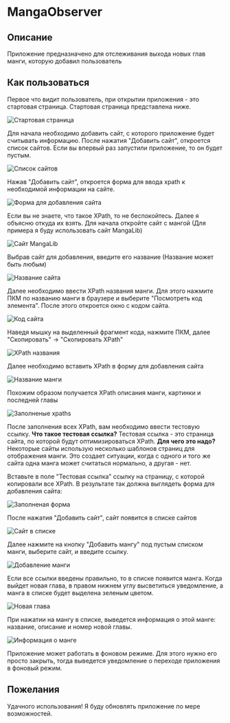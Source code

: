 # MangaObserver

## Описание
Приложение предназначено для отслеживания выхода новых глав манги, которую добавил пользователь

## Как пользоваться
Первое что видит пользователь, при открытии приложения - это стартовая страница.
Стартовая страница представлена ниже.

![Стартовая страница](./img/tutorial/start_page.jpg)

Для начала необходимо добавить сайт, с которого приложение будет считывать информацию.
После нажатия "Добавить сайт", откроется список сайтов. Если вы впервый раз запустили приложение, то он будет пустым.

![Список сайтов](./img/tutorial/sites_list.jpg)

Нажав "Добавить сайт", откроется форма для ввода xpath к необходимой информации на сайте.

![Форма для добавления сайта](./img/tutorial/add_site_form.jpg)

Если вы не знаете, что такое XPath, то не беспокойтесь. Далее я объясню откуда их взять.
Для начала откройте сайт с мангой (Для примера я буду использовать сайт MangaLib)

![Сайт MangaLib](./img/tutorial/mangalib.jpg)

Выбрав сайт для добавления, введите его название (Название может быть любым)

![Название сайта](./img/tutorial/site_name.jpg)

Далее необходимо ввести XPath названия манги. Для этого нажмите ПКМ по названию манги в браузере и выберите "Посмотреть код элемента". После этого откроется окно с кодом сайта.

![Код сайта](./img/tutorial/site_code.jpg)

Наведя мышку на выделенный фрагмент кода, нажмите ПКМ, далее "Скопировать" -> "Скопировать XPath"

![XPath названия](./img/tutorial/title_xpath.jpg)

Далее необходимо вставить XPath в форму для добавления сайта

![Название манги](./img/tutorial/title_name.jpg)

Похожим образом получается XPath описания манги, картинки и последней главы

![Заполненые xpaths](./img/tutorial/filled_xpaths.jpg)

После заполнения всех XPath, вам необходимо ввести тестовую ссылку.
**Что такое тестовая ссылка?** 
Тестовая ссылка - это страница сайта, по которой будут оптимизироваться XPath.
**Для чего это надо?**
Некоторые сайты использую несколько шаблонов страниц для отображения манги. Это создает ситуации, когда с одного и того же сайта одна манга может считаться нормально, а другая - нет.

Вставьте в поле "Тестовая ссылка" ссылку на страницу, с которой копировали все XPath.
В результате так должна выглядеть форма для добавления сайта:

![Заполненая форма](./img/tutorial/full_site.jpg)

После нажатия "Добавить сайт", сайт появится в списке сайтов

![Сайт в списке](./img/tutorial/full_site_list.jpg)

Далее нажмите на кнопку "Добавить мангу" под пустым списком манги, выберите сайт, и введите ссылку.

![Добавление манги](./img/tutorial/add_manga.jpg)

Если все ссылки введены правильно, то в списке появится манга.
Когда выйдет новая глава, в правом нижнем углу высветиться уведомление, а манга в списке будет выделена зеленым цветом.

![Новая глава](./img/tutorial/new_manga.jpg)

При нажатии на мангу в списке, выведется информация о этой манге: название, описание и номер новой главы.

![Информация о манге](./img/tutorial/manga_info.jpg)

Приложение может работать в фоновом режиме. Для этого нужно его просто закрыть, тогда выведется уведомление о переходе приложения в фоновый режим.

## Пожелания
Удачного использования!
Я буду обновлять приложение по мере возможностей.
